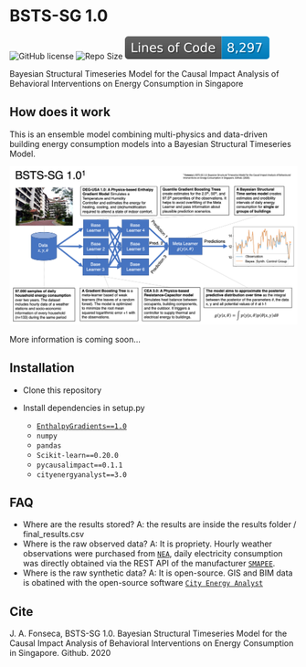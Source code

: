 # BSTS-SG 1.0
![GitHub license](https://img.shields.io/github/license/JIMENOFONSECA/BSTS-SG) ![Repo Size](https://img.shields.io/github/repo-size/JIMENOFONSECA/BSTS-SG) ![Lines](https://github.com/JIMENOFONSECA/BSTS-SG/blob/image-data/badge-lines-of-code.svg)

 Bayesian Structural Timeseries Model for the Causal Impact Analysis of Behavioral 
 Interventions on Energy Consumption in Singapore
 
 ## How does it work

 This is an ensemble model combining multi-physics and data-driven building energy consumption models
 into a Bayesian Structural Timeseries Model.
 
 ![summary](https://github.com/JIMENOFONSECA/BSTS-SG/blob/master/images/summary.PNG)
 
 More information is coming soon...

## Installation

- Clone this repository
- Install dependencies in setup.py

  - [`EnthalpyGradients==1.0`](https://pypi.org/project/EnthalpyGradients/)
  - `numpy`
  - `pandas`
  - `Scikit-learn==0.20.0`
  - `pycausalimpact==0.1.1`
  - `cityenergyanalyst==3.0`

## FAQ

- Where are the results stored? A: the results are inside the results folder / final_results.csv
- Where is the raw observed data? A: It is propriety. Hourly weather observations were purchased from [`NEA`](https://www.nea.gov.sg/weather), daily electricity consumption was directly obtained via the REST API of the manufacturer [`SMAPEE`](https://smappee.atlassian.net/wiki/spaces/DEVAPI/overview).
- Where is the raw synthetic data? A: It is open-source. GIS and BIM data is obatined with the open-source software [`City Energy Analyst`](https://cityenergyanalyst.com/)


## Cite

J. A. Fonseca, BSTS-SG 1.0. Bayesian Structural Timeseries Model for the Causal Impact Analysis of 
Behavioral Interventions on Energy Consumption in Singapore. Github. 2020